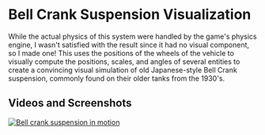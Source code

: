 # Bell Crank Suspension Visualization
While the actual physics of this system were handled by the game's physics engine, I wasn't satisfied with the result since it had no visual component, so I made one!
This uses the positions of the wheels of the vehicle to visually compute the positions, scales, and angles of several entities to create a convincing visual simulation
of old Japanese-style Bell Crank suspension, commonly found on their older tanks from the 1930's.

## Videos and Screenshots
[![Bell crank suspension in motion](https://cdn.discordapp.com/attachments/1014416568404418590/1085788769355051049/image.png)](https://cdn.discordapp.com/attachments/962250155162210344/989438653229060197/Moments-clip-from-Jun-23-2022.mp4)
